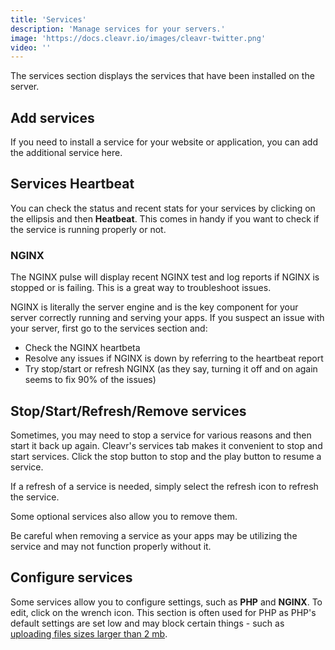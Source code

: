 ```yaml
---
title: 'Services'
description: 'Manage services for your servers.'
image: 'https://docs.cleavr.io/images/cleavr-twitter.png'
video: ''
---
```


The services section displays the services that have been installed on the server. 

## Add services
If you need to install a service for your website or application, you can add the additional service here. 

## Services Heartbeat 
You can check the status and recent stats for your services by clicking on the ellipsis and then **Heatbeat**. This comes in handy if you want to check 
if the service is running properly or not. 

### NGINX 
The NGINX pulse will display recent NGINX test and log reports if NGINX is stopped or is failing. This is a great way to troubleshoot issues. 

<base-info>
NGINX is literally the server engine and is the key component for your server correctly running and serving your apps. If you
suspect an issue with your server, first go to the services section and: 
    <ul>
        <li>
            Check the NGINX heartbeta
        </li>
        <li>
            Resolve any issues if NGINX is down by referring to the heartbeat report
        </li>
        <li>
            Try stop/start or refresh NGINX (as they say, turning it off and on again seems to fix 90% of the issues)
        </li>
    </ul>
</base-info>

## Stop/Start/Refresh/Remove services
Sometimes, you may need to stop a service for various reasons and then start it back up again. Cleavr's services tab makes it convenient to stop and start services. Click the stop button to stop and the play button to resume a service. 

If a refresh of a service is needed, simply select the refresh icon to refresh the service. 

Some optional services also allow you to remove them. 

<base-alert>
Be careful when removing a service as your apps may be utilizing the service and may not function properly without it.
</base-alert>
 

## Configure services
Some services allow you to configure settings, such as **PHP** and **NGINX**. To edit, click on the wrench icon. 
This section is often used for PHP as PHP's default settings are set low and may block certain things - such as [uploading 
files sizes larger than 2 mb](/guides/wordpress-upload-limits). 
